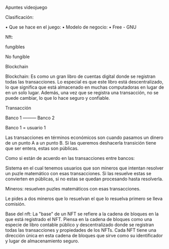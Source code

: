 Apuntes videojuego


Clasificación:


•	Que se hace en el juego:
•	Modelo de negocio:
•	Free - GNU

Nft: 

fungibles

No fungible

Blockchain

Blockchain: Es como un gran libro de cuentas digital donde se registran todas las transacciones. Lo especial es que este libro está descentralizado, lo que significa que está almacenado en muchas computadoras en lugar de en un solo lugar. Además, una vez que se registra una transacción, no se puede cambiar, lo que lo hace seguro y confiable.

Transacción

Banco 1 ——— Banco 2

Banco 1 = usuario 1

Las transacciones en términos económicos son cuando pasamos un dinero de un punto A a un punto B. Si las queremos deshacerla transición tiene que ser entera, estas son públicas.

Como si están de acuerdo en las transacciones entre bancos:

Sistema en el cual tenemos usuarios que son mineros que intentan resolver un puzle matemático con esas transacciones. Si las resuelve estas se convierten en públicas, si no estas se quedan procesando hasta resolverla.

Mineros: resuelven puzles matemáticos con esas transacciones.

Le pides a dos mineros que lo resuelvan el que lo resuelva primero se lleva comisión.

Base del nft: La "base" de un NFT se refiere a la cadena de bloques en la que está registrado el NFT. Piensa en la cadena de bloques como una especie de libro contable público y descentralizado donde se registran todas las transacciones y propiedades de los NFTs. Cada NFT tiene una dirección única en esta cadena de bloques que sirve como su identificador y lugar de almacenamiento seguro.

